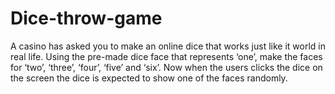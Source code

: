 # Dice-throw-game
A casino has asked you to make an online dice that works just like  it world in real life. Using the pre-made dice face that represents ‘one’, make the  faces for ‘two’, ‘three’, ‘four’, ‘five’ and ‘six’. Now when the users clicks the  dice on the screen the dice is expected to show one of the faces randomly.
